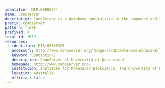 ```yaml
---
identifier: MIR:00000254
name: Conoserver
description: ConoServer is a database specialized in the sequence and structures of conopeptides, which are peptides expressed by carnivorous marine cone snails.
prefix: conoserver
pattern: ^\d+$
prefixed: 0
local_id: 2639
resources:
 - identifier: MIR:00100325
   accessurl: http://www.conoserver.org/?page=card&table=protein&id=${lid}
   keyword: Conotoxin-1
   description: ConoServer at University of Queensland
   homepage: http://www.conoserver.org/
   institution: Institute for Molecular Bioscience, The University of Queensland, Brisbane
   location: Australia
   official: false
---
```

